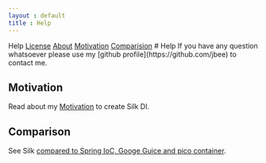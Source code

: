 ```yaml
---
layout : default
title : Help
---
```

<tour class="c-help">
Help
<a href="license.html">License</a>
<a href="about.html">About</a>
<a href="motivation.html">Motivation</a>
<a href="comparison.html">Comparision</a>
</tour>
# Help

<abstract>
If you have any question whatsoever please use my [github profile](https://github.com/jbee) to contact me.
</abstract>

## Motivation
Read about my <a href="motivation.html">Motivation</a> to create Silk DI.

## Comparison
See Silk <a href="comparison.html">compared to Spring IoC, Googe Guice and pico container</a>.

